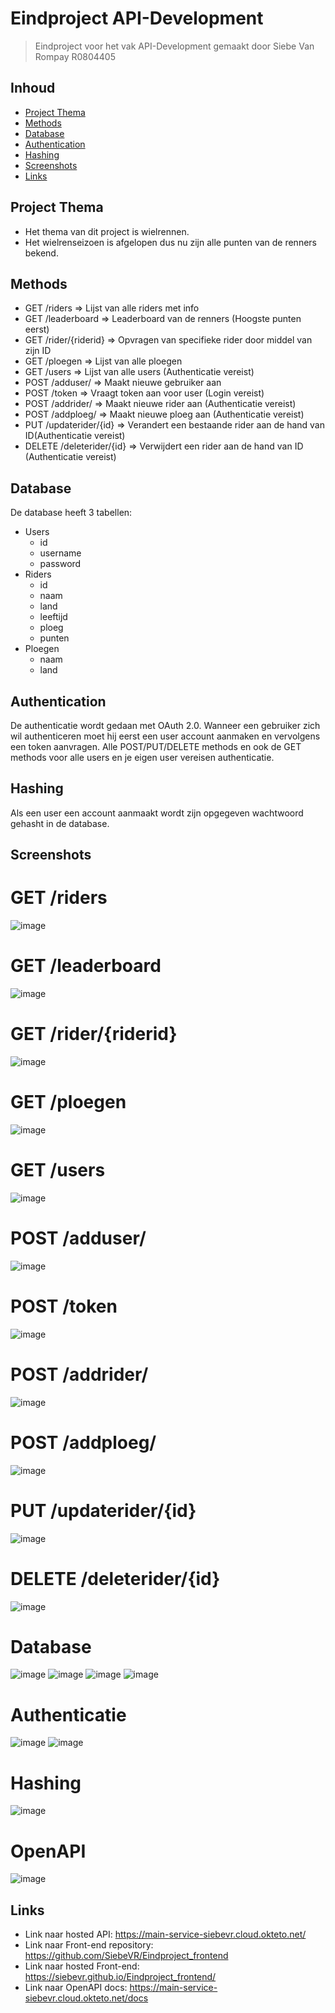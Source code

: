 # Eindproject API-Development
> Eindproject voor het vak API-Development
> gemaakt door Siebe Van Rompay R0804405

## Inhoud

* [Project Thema](#project-thema)
* [Methods](#Methods)
* [Database](#Database)
* [Authentication](#Authentication)
* [Hashing](#Hashing)
* [Screenshots](#Screenshots)
* [Links](#Links)


## Project Thema

- Het thema van dit project is wielrennen.
- Het wielrenseizoen is afgelopen dus nu zijn alle punten van de renners bekend.


## Methods

- GET /riders => Lijst van alle riders met info
- GET /leaderboard => Leaderboard van de renners (Hoogste punten eerst)
- GET /rider/{riderid} => Opvragen van specifieke rider door middel van zijn ID
- GET /ploegen => Lijst van alle ploegen
- GET /users => Lijst van alle users (Authenticatie vereist)
- POST /adduser/ => Maakt nieuwe gebruiker aan
- POST /token => Vraagt token aan voor user (Login vereist)
- POST /addrider/ => Maakt nieuwe rider aan (Authenticatie vereist)
- POST /addploeg/ => Maakt nieuwe ploeg aan (Authenticatie vereist)
- PUT /updaterider/{id} => Verandert een bestaande rider aan de hand van ID(Authenticatie vereist)
- DELETE /deleterider/{id} => Verwijdert een rider aan de hand van ID (Authenticatie vereist)

## Database

De database heeft 3 tabellen:
- Users
  - id
  - username
  - password
- Riders
  - id
  - naam
  - land
  - leeftijd
  - ploeg
  - punten
- Ploegen
  - naam
  - land



## Authentication

De authenticatie wordt gedaan met OAuth 2.0.
Wanneer een gebruiker zich wil authenticeren moet hij eerst een user account aanmaken en vervolgens een token aanvragen.
Alle POST/PUT/DELETE methods en ook de GET methods voor alle users en je eigen user vereisen authenticatie.

## Hashing

Als een user een account aanmaakt wordt zijn opgegeven wachtwoord gehasht in de database.

## Screenshots

# GET /riders
![image](https://user-images.githubusercontent.com/55507726/210878399-a38e7831-1c14-4f7f-b6c7-ed926329a06f.png)
# GET /leaderboard
![image](https://user-images.githubusercontent.com/55507726/210878338-11ef2576-aaee-4bbc-9c2d-9d7be974248d.png)
# GET /rider/{riderid}
![image](https://user-images.githubusercontent.com/55507726/210878441-f1fabce9-1372-4802-b9dd-958f5bdae42e.png)
# GET /ploegen
![image](https://user-images.githubusercontent.com/55507726/210878585-f58970d8-927d-4e35-adda-ad38f18e81c5.png)
# GET /users
![image](https://user-images.githubusercontent.com/55507726/210878754-aee79f76-62c3-48a2-a1f7-3e51b849d9ef.png)
# POST /adduser/
![image](https://user-images.githubusercontent.com/55507726/210875845-c1e2674f-0e91-4f3f-b817-9581941a15a7.png)
# POST /token
![image](https://user-images.githubusercontent.com/55507726/210875947-b00d5274-92bc-49d8-834f-f638b3be6348.png)
# POST /addrider/
![image](https://user-images.githubusercontent.com/55507726/210877558-9a4da7cf-d693-44b0-8223-53b53c900556.png)
# POST /addploeg/
![image](https://user-images.githubusercontent.com/55507726/210877290-ba2b5780-5177-469b-98e6-b210be4dc857.png)
# PUT /updaterider/{id}
![image](https://user-images.githubusercontent.com/55507726/210877815-ac587955-48ce-48ff-8453-55d28b1aa4a9.png)
# DELETE /deleterider/{id}
![image](https://user-images.githubusercontent.com/55507726/210878963-50d88639-635e-4d4d-a068-e0b3f1a1633a.png)
# Database
![image](https://user-images.githubusercontent.com/55507726/210879338-301d5519-404a-4223-a143-573a80a8192a.png)
![image](https://user-images.githubusercontent.com/55507726/210880318-5246a588-38bd-4a2d-8ae2-be561313e89d.png)
![image](https://user-images.githubusercontent.com/55507726/210880395-f851d477-8636-4f31-b133-630bb8bd8ec9.png)
![image](https://user-images.githubusercontent.com/55507726/210880426-1e5c5fc3-b7a8-4faa-a146-f55e578c831b.png)
# Authenticatie
![image](https://user-images.githubusercontent.com/55507726/210875586-9228916b-e316-4fa3-98ea-a0a26a1ef14b.png)
![image](https://user-images.githubusercontent.com/55507726/210876145-71c28de2-0aa0-4914-9072-b2e84aef51d8.png)
# Hashing
![image](https://user-images.githubusercontent.com/55507726/210875464-b9c6d3de-768d-49a3-9c36-174f97fd13ff.png)
# OpenAPI
![image](https://user-images.githubusercontent.com/55507726/210894064-461e72d9-f8b5-4ec4-a021-7ab4b8e11f3f.png)




## Links

- Link naar hosted API: https://main-service-siebevr.cloud.okteto.net/
- Link naar Front-end repository: https://github.com/SiebeVR/Eindproject_frontend
- Link naar hosted Front-end: https://siebevr.github.io/Eindproject_frontend/
- Link naar OpenAPI docs: https://main-service-siebevr.cloud.okteto.net/docs
